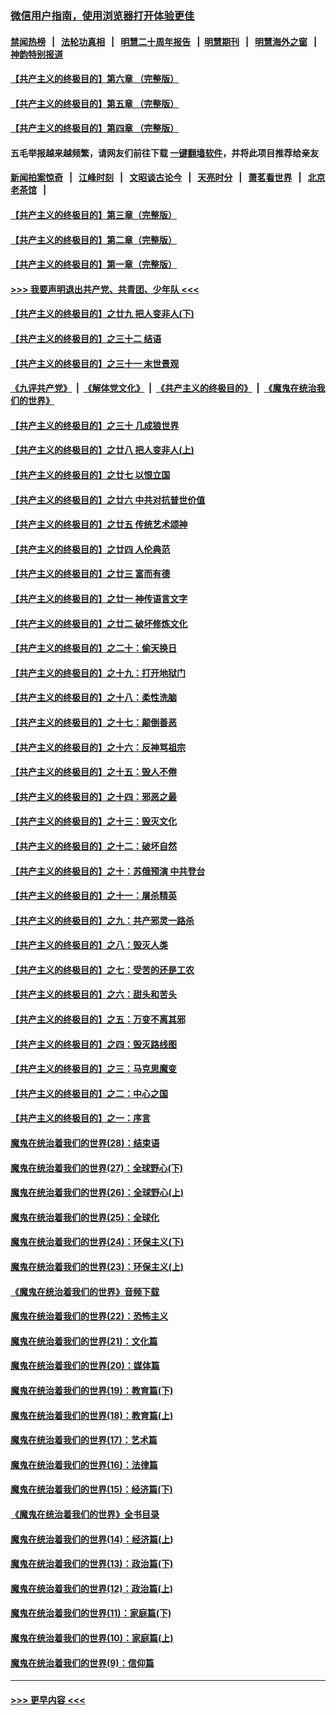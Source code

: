 ### [微信用户指南，使用浏览器打开体验更佳](https://github.com/gfw-breaker/banned-news1/blob/master/indexes/wechat-guide.md?t=0)
#### [禁闻热榜](热点新闻.md?t=0)  &nbsp;&nbsp;|&nbsp;&nbsp; [法轮功真相](https://github.com/gfw-breaker/truth/blob/master/README.md?t=0) &nbsp;&nbsp;|&nbsp;&nbsp; [明慧二十周年报告](https://github.com/gfw-breaker/mh-reports/blob/master/README.md?t=0) &nbsp;&nbsp;|&nbsp;&nbsp;[明慧期刊](https://github.com/gfw-breaker/mh-qikan) &nbsp;&nbsp;|&nbsp;&nbsp; [明慧海外之窗](https://github.com/gfw-breaker/mh-news/blob/master/README.md?t=0) &nbsp;&nbsp;|&nbsp;&nbsp; [神韵特别报道](https://github.com/gfw-breaker/mh-news/blob/master/shenyun.md?t=0)
#### [【共产主义的终极目的】第六章 （完整版）](../pages/nsc422/n11428913.md?t=02031844) 
#### [【共产主义的终极目的】第五章 （完整版）](../pages/nsc422/n11428912.md?t=02031844) 
#### [【共产主义的终极目的】第四章 （完整版）](../pages/nsc422/n11428907.md?t=02031844) 
#### 五毛举报越来越频繁，请网友们前往下载 [一键翻墙软件](https://github.com/gfw-breaker/ssr-accounts)，并将此项目推荐给亲友
#### [新闻拍案惊奇](https://github.com/gfw-breaker/banned-news1/blob/master/pages/link4.md) &nbsp;&nbsp;|&nbsp;&nbsp; [江峰时刻](https://github.com/gfw-breaker/banned-news1/blob/master/pages/link4.md) &nbsp;&nbsp;|&nbsp;&nbsp; [文昭谈古论今](https://github.com/gfw-breaker/banned-news1/blob/master/pages/link4.md) &nbsp;&nbsp;|&nbsp;&nbsp; [天亮时分](https://github.com/gfw-breaker/banned-news1/blob/master/pages/link4.md) &nbsp;&nbsp;|&nbsp;&nbsp; [萧茗看世界](https://github.com/gfw-breaker/banned-news1/blob/master/pages/link4.md) &nbsp;&nbsp;|&nbsp;&nbsp; [北京老茶馆](https://github.com/gfw-breaker/banned-news1/blob/master/pages/link4.md) &nbsp;&nbsp;|&nbsp;&nbsp; 
#### [【共产主义的终极目的】第三章（完整版）](../pages/nsc422/n11428848.md?t=02031844) 
#### [【共产主义的终极目的】第二章（完整版）](../pages/nsc422/n11428831.md?t=02031844) 
#### [【共产主义的终极目的】第一章（完整版）](../pages/nsc422/n11417651.md?t=02031844) 
#### [>>> 我要声明退出共产党、共青团、少年队 <<<](https://github.com/begood0513/goodnews/blob/master/quit/letter.md) 
#### [【共产主义的终极目的】之廿九 把人变非人(下)](../pages/nsc422/n11344140.md?t=02031844) 
#### [【共产主义的终极目的】之三十二 结语](../pages/nsc422/n11360535.md?t=02031844) 
#### [【共产主义的终极目的】之三十一 末世景观](../pages/nsc422/n11351129.md?t=02031844) 
#### [《九评共产党》](https://github.com/begood0513/9ping.md/blob/master/README.md) &nbsp;|&nbsp; [《解体党文化》](../../../../jtdwh.md/blob/master/README.md)  &nbsp;|&nbsp; [《共产主义的终极目的》](../../../../gczydzjmd.md/blob/master/README.md) &nbsp;|&nbsp; [《魔鬼在统治我们的世界》](../../../../mgztzwmdsj.md/blob/master/README.md) 
#### [【共产主义的终极目的】之三十 几成狼世界](../pages/nsc422/n11348280.md?t=02031844) 
#### [【共产主义的终极目的】之廿八 把人变非人(上)](../pages/nsc422/n11340492.md?t=02031844) 
#### [【共产主义的终极目的】之廿七 以恨立国](../pages/nsc422/n11336944.md?t=02031844) 
#### [【共产主义的终极目的】之廿六 中共对抗普世价值](../pages/nsc422/n11324785.md?t=02031844) 
#### [【共产主义的终极目的】之廿五 传统艺术颂神](../pages/nsc422/n11296396.md?t=02031844) 
#### [【共产主义的终极目的】之廿四 人伦典范](../pages/nsc422/n11296397.md?t=02031844) 
#### [【共产主义的终极目的】之廿三 富而有德](../pages/nsc422/n11283598.md?t=02031844) 
#### [【共产主义的终极目的】之廿一 神传语言文字](../pages/nsc422/n11263265.md?t=02031844) 
#### [【共产主义的终极目的】之廿二 破坏修炼文化](../pages/nsc422/n11245728.md?t=02031844) 
#### [【共产主义的终极目的】之二十：偷天换日](../pages/nsc422/n11238846.md?t=02031844) 
#### [【共产主义的终极目的】之十九：打开地狱门](../pages/nsc422/n11206376.md?t=02031844) 
#### [【共产主义的终极目的】之十八：柔性洗脑](../pages/nsc422/n11199994.md?t=02031844) 
#### [【共产主义的终极目的】之十七：颠倒善恶](../pages/nsc422/n11179782.md?t=02031844) 
#### [【共产主义的终极目的】之十六：反神骂祖宗](../pages/nsc422/n11166798.md?t=02031844) 
#### [【共产主义的终极目的】之十五：毁人不倦](../pages/nsc422/n11166792.md?t=02031844) 
#### [【共产主义的终极目的】之十四：邪恶之最](../pages/nsc422/n11150249.md?t=02031844) 
#### [【共产主义的终极目的】之十三：毁灭文化](../pages/nsc422/n11135227.md?t=02031844) 
#### [【共产主义的终极目的】之十二：破坏自然](../pages/nsc422/n11135214.md?t=02031844) 
#### [【共产主义的终极目的】之十：苏俄预演 中共登台](../pages/nsc422/n11118424.md?t=02031844) 
#### [【共产主义的终极目的】之十一：屠杀精英](../pages/nsc422/n11118442.md?t=02031844) 
#### [【共产主义的终极目的】之九：共产邪灵一路杀](../pages/nsc422/n11114139.md?t=02031844) 
#### [【共产主义的终极目的】之八：毁灭人类](../pages/nsc422/n11108503.md?t=02031844) 
#### [【共产主义的终极目的】之七：受苦的还是工农](../pages/nsc422/n11101809.md?t=02031844) 
#### [【共产主义的终极目的】之六：甜头和苦头](../pages/nsc422/n11096971.md?t=02031844) 
#### [【共产主义的终极目的】之五：万变不离其邪](../pages/nsc422/n11091285.md?t=02031844) 
#### [【共产主义的终极目的】之四：毁灭路线图](../pages/nsc422/n11086284.md?t=02031844) 
#### [【共产主义的终极目的】之三：马克思魔变](../pages/nsc422/n11061941.md?t=02031844) 
#### [【共产主义的终极目的】之二：中心之国](../pages/nsc422/n11047728.md?t=02031844) 
#### [【共产主义的终极目的】之一：序言](../pages/nsc422/n11086077.md?t=02031844) 
#### [魔鬼在统治着我们的世界(28)：结束语](../pages/nsc422/n10936246.md?t=02031844) 
#### [魔鬼在统治着我们的世界(27)：全球野心(下)](../pages/nsc422/n10928319.md?t=02031844) 
#### [魔鬼在统治着我们的世界(26)：全球野心(上)](../pages/nsc422/n10900318.md?t=02031844) 
#### [魔鬼在统治着我们的世界(25)：全球化](../pages/nsc422/n10788205.md?t=02031844) 
#### [魔鬼在统治着我们的世界(24)：环保主义(下)](../pages/nsc422/n10695307.md?t=02031844) 
#### [魔鬼在统治着我们的世界(23)：环保主义(上)](../pages/nsc422/n10688613.md?t=02031844) 
#### [《魔鬼在统治着我们的世界》音频下载](../pages/nsc422/n10635553.md?t=02031844) 
#### [魔鬼在统治着我们的世界(22)：恐怖主义](../pages/nsc422/n10614727.md?t=02031844) 
#### [魔鬼在统治着我们的世界(21)：文化篇](../pages/nsc422/n10597706.md?t=02031844) 
#### [魔鬼在统治着我们的世界(20)：媒体篇](../pages/nsc422/n10586579.md?t=02031844) 
#### [魔鬼在统治着我们的世界(19)：教育篇(下)](../pages/nsc422/n10564808.md?t=02031844) 
#### [魔鬼在统治着我们的世界(18)：教育篇(上)](../pages/nsc422/n10526970.md?t=02031844) 
#### [魔鬼在统治着我们的世界(17)：艺术篇](../pages/nsc422/n10499093.md?t=02031844) 
#### [魔鬼在统治着我们的世界(16)：法律篇](../pages/nsc422/n10485969.md?t=02031844) 
#### [魔鬼在统治着我们的世界(15)：经济篇(下)](../pages/nsc422/n10469975.md?t=02031844) 
#### [《魔鬼在统治着我们的世界》全书目录](../pages/nsc422/n10464261.md?t=02031844) 
#### [魔鬼在统治着我们的世界(14)：经济篇(上)](../pages/nsc422/n10457370.md?t=02031844) 
#### [魔鬼在统治着我们的世界(13)：政治篇(下)](../pages/nsc422/n10448270.md?t=02031844) 
#### [魔鬼在统治着我们的世界(12)：政治篇(上)](../pages/nsc422/n10444576.md?t=02031844) 
#### [魔鬼在统治着我们的世界(11)：家庭篇(下)](../pages/nsc422/n10440961.md?t=02031844) 
#### [魔鬼在统治着我们的世界(10)：家庭篇(上)](../pages/nsc422/n10435448.md?t=02031844) 
#### [魔鬼在统治着我们的世界(9)：信仰篇](../pages/nsc422/n10432159.md?t=02031844) 

----
#### [ >>> 更早内容 <<< ](../indexes/nsc422-earlier.md)
